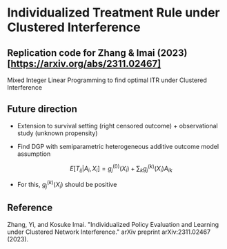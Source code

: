 # Individualized Treatment Rule under Clustered Interference

## Replication code for Zhang & Imai (2023)[https://arxiv.org/abs/2311.02467]

Mixed Integer Linear Programming to find optimal ITR under Clustered Interference

## Future direction

- Extension to survival setting (right censored outcome) + observational study (unknown propensity)
- Find DGP with semiparametric heterogeneous additive outcome model assumption
  
  $$ E[T_{ij}|A_i,X_i] = g_j^{(0)}(X_i) + \sum_k g_j^{(k)}(X_i) A_{ik} $$

- For this, $g_j^{(k)}(X_i)$ should be positive










## Reference

Zhang, Yi, and Kosuke Imai. "Individualized Policy Evaluation and Learning under Clustered Network Interference." arXiv preprint arXiv:2311.02467 (2023).
